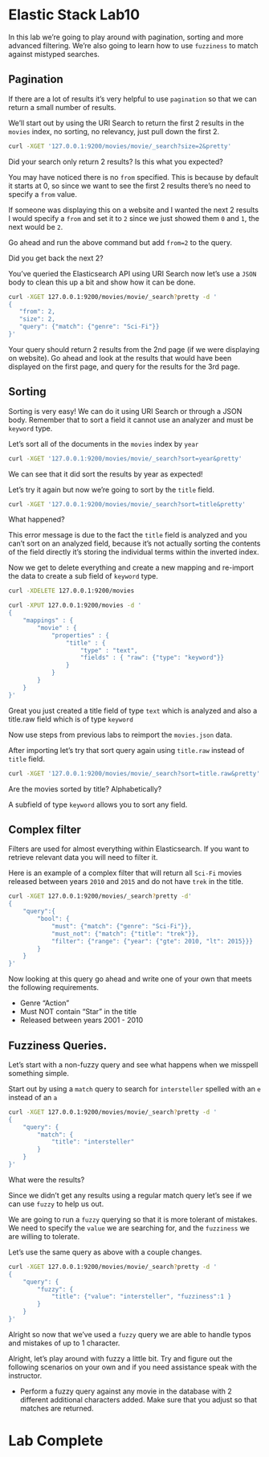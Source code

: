 # Elastic Stack Lab10

In this lab we’re going to play around with pagination, sorting and more advanced filtering.  We’re also going to learn how to use `fuzziness` to match against mistyped searches. 

## Pagination 
If there are a lot of results it’s very helpful to use `pagination` so that we can return a small number of results. 

We’ll start out by using the URI Search to return the first 2 results in the `movies` index, no sorting, no relevancy, just pull down the first 2.  

```bash
curl -XGET '127.0.0.1:9200/movies/movie/_search?size=2&pretty'
```
Did your search only return 2 results? Is this what you expected? 

You may have noticed there is no `from` specified.  This is because by default it starts at 0, so since we want to see the first 2 results there’s no need to specify a `from` value. 


If someone was displaying this on a website and I wanted the next 2 results I would specify a `from` and set it to `2` since we just showed them `0` and `1`, the next would be `2`. 

Go ahead and run the above command but add `from=2` to the query. 

Did you get back the next 2? 

You’ve queried the Elasticsearch API using URI Search now let’s use a `JSON` body to clean this up a bit and show how it can be done. 

```bash
curl -XGET 127.0.0.1:9200/movies/movie/_search?pretty -d '
{
   "from": 2,
   "size": 2,
   "query": {"match": {"genre": "Sci-Fi"}}
}'
```

Your query should return 2 results from the 2nd page (if we were displaying on website).   Go ahead and look at the results that would have been displayed on the first page, and query for the results for the 3rd page. 

## Sorting 
Sorting is very easy! We can do it using URI Search or through a JSON body.  Remember that to sort a field it cannot use an analyzer and must be `keyword` type. 

Let’s sort all of the documents in the `movies` index by `year`
```bash
curl -XGET '127.0.0.1:9200/movies/movie/_search?sort=year&pretty'
```

We can see that it did sort the results by year as expected!  

Let’s try it again but now we’re going to sort by the `title` field.

```bash
curl -XGET '127.0.0.1:9200/movies/movie/_search?sort=title&pretty'
``` 

What happened? 

This error message is due to the fact the `title` field is analyzed and you can’t sort on an analyzed field, because it’s not actually sorting the contents of the field directly it’s storing the individual terms within the inverted index. 

Now we get to delete everything and create a new mapping and re-import the data to create a sub field of `keyword` type.

```bash
curl -XDELETE 127.0.0.1:9200/movies 
```

```bash
curl -XPUT 127.0.0.1:9200/movies -d '
{
    "mappings" : {
        "movie" : {
            "properties" : {
                "title" : {
                    "type" : "text",
                    "fields" : { "raw": {"type": "keyword"}}
                }
            }
        }
    }
}'
```
Great you just created a title field of type `text` which is analyzed and also a title.raw field which is of type `keyword`

Now use steps from previous labs to reimport the `movies.json` data.

After importing let’s try that sort query again using `title.raw` instead of `title` field. 

```bash
curl -XGET '127.0.0.1:9200/movies/movie/_search?sort=title.raw&pretty'
``` 

Are the movies sorted by title? Alphabetically? 

A subfield of type `keyword` allows you to sort any field. 

## Complex filter 
Filters are used for almost everything within Elasticsearch.  If you want to retrieve relevant data you will need to filter it. 

Here is an example of a complex filter that will return all `Sci-Fi` movies released between years `2010` and `2015` and do not have `trek` in the title. 
```bash
curl -XGET 127.0.0.1:9200/movies/_search?pretty -d'
{
    "query":{
        "bool": {
            "must": {"match": {"genre": "Sci-Fi"}},
            "must_not": {"match": {"title": "trek"}},
            "filter": {"range": {"year": {"gte": 2010, "lt": 2015}}}
        }
    }
}'
```

Now looking at this query go ahead and write one of your own that meets the following requirements. 
* Genre “Action” 
* Must NOT contain “Star” in the title 
* Released between years 2001 - 2010 

## Fuzziness Queries. 
Let’s start with a non-fuzzy query and see what happens when we misspell something simple.  

Start out by using a `match` query to search for `intersteller`  spelled with an `e` instead of an `a`

```bash
curl -XGET 127.0.0.1:9200/movies/movie/_search?pretty -d '
{
    "query": {
        "match": {
            "title": "intersteller"
        }
    }
}'
```

What were the results? 

Since we didn’t get any results using a regular match query let’s see if we can use `fuzzy` to help us out. 

We are going to run a `fuzzy` querying so that it is more tolerant of mistakes. 
We need to specify the `value` we are searching for, and the `fuzziness` we are willing to tolerate. 

Let’s use the same query as above with a couple changes. 
```bash
curl -XGET 127.0.0.1:9200/movies/movie/_search?pretty -d '
{
    "query": {
        "fuzzy": {
            "title": {"value": "intersteller", "fuzziness":1 }
        }
    }
}'
```

Alright so now that we’ve used a `fuzzy` query we are able to handle typos and mistakes of up to 1 character. 

Alright, let’s play around with fuzzy a little bit. Try and figure out the following scenarios on your own and if you need assistance speak with the instructor. 

* Perform a fuzzy query against any movie in the database with 2 different additional characters added.  Make sure that you adjust so that matches are returned. 

# Lab Complete 